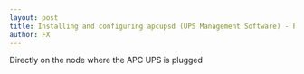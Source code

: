 ```yaml
---
layout: post
title: Installing and configuring apcupsd (UPS Management Software) - Part 1
author: FX
---
```

Directly on the node where the APC UPS is plugged
